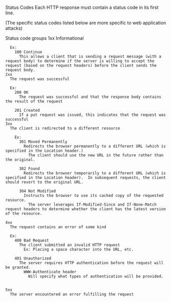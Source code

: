 Status Codes
  Each HTTP response must contain a status code in its first line.

  (The specific status codes listed below are more specific to web application attacks)

  Status code groups
    1xx
      Informational

      Ex:
        100 Continue
          This allows a client that is sending a request message (with a request body) to determine if the server is willing to accept the request (based on the request headers) before the client sends the request body.
    2xx
      The request was successful

      Ex:
        200 OK
          The request was successful and that the response body contains the result of the request

        201 Created
          If a put request was issued, this indicates that the request was successful
    3xx
      The client is redirected to a different resource

        Ex:
          301 Moved Permanently
            Redirects the browser permanently to a different URL (which is specified in the Location header.)
              The client should use the new URL in the future rather than the original.

          302 Found
            Redirects the browser temporarily to a different URL (which is specified in the Location header).  In subsequent requests, the client should revert to the original URL.

          304 Not Modified
            Instructs the browser to use its cached copy of the requested resource.
              The server leverages If-Modified-Since and If-None-Match request headers to determine whether the client has the latest version of the resource.

    4xx
      The request contains an error of some kind

      Ex:
        400 Bad Request
          The client submitted an invalid HTTP request
            Ex: Placing a space character into the URL, etc.

        401 Unauthorized
          The server requires HTTP authentication before the request will be granted.
            WWW-Authenticate header
              Will specify what types of authentication will be provided.


    5xx
      The server encountered an error fulfilling the request


    